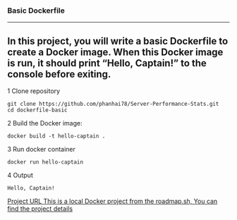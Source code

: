 ### Basic Dockerfile
---
In this project, you will write a basic Dockerfile to create a Docker image. When this Docker image is run, it should print “Hello, Captain!” to the console before exiting.
---
1 Clone repository 
```
git clone https://github.com/phanhai78/Server-Performance-Stats.git
cd dockerfile-basic
```
2 Build the Docker image:
```
docker build -t hello-captain .
```
3 Run docker container
```
docker run hello-captain
```
4 Output
```
Hello, Captain!
```
[Project URL This is a local Docker project from the roadmap.sh, You can find the project details](https://roadmap.sh/projects/basic-dockerfile)